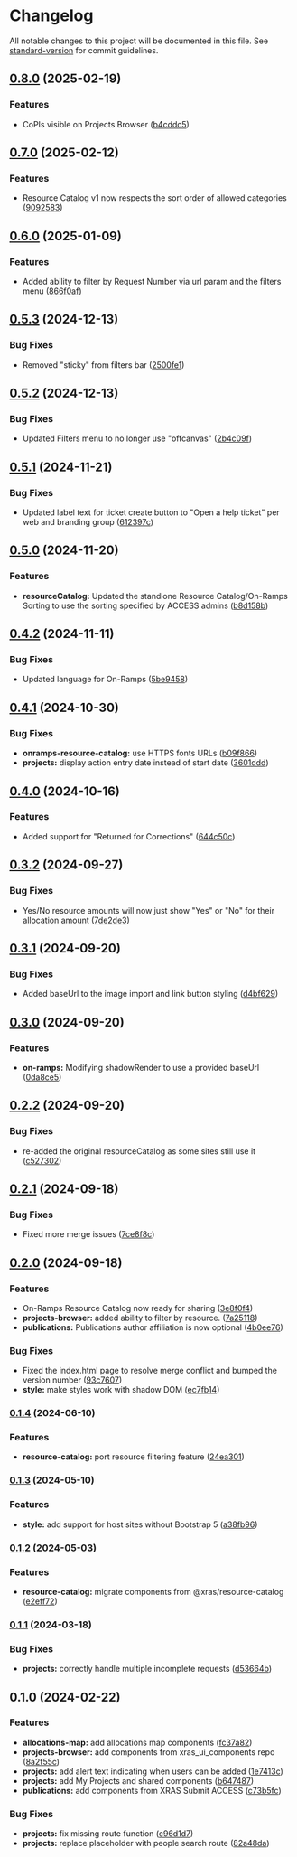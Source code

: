 # Changelog

All notable changes to this project will be documented in this file. See [standard-version](https://github.com/conventional-changelog/standard-version) for commit guidelines.

## [0.8.0](https://github.com/access-ci-org/xras-ui/compare/v0.7.0...v0.8.0) (2025-02-19)


### Features

* CoPIs visible on Projects Browser ([b4cddc5](https://github.com/access-ci-org/xras-ui/commit/b4cddc59c265c596d895155a79cd397aab07e24e))

## [0.7.0](https://github.com/access-ci-org/xras-ui/compare/v0.6.0...v0.7.0) (2025-02-12)


### Features

* Resource Catalog v1 now respects the sort order of allowed categories ([9092583](https://github.com/access-ci-org/xras-ui/commit/9092583702d08b044da97e0b63977761018d20be))

## [0.6.0](https://github.com/access-ci-org/xras-ui/compare/v0.5.3...v0.6.0) (2025-01-09)


### Features

* Added ability to filter by Request Number via url param and the filters menu ([866f0af](https://github.com/access-ci-org/xras-ui/commit/866f0afd3a30110e9ff188458b60559201308b14))

## [0.5.3](https://github.com/access-ci-org/xras-ui/compare/v0.5.2...v0.5.3) (2024-12-13)


### Bug Fixes

* Removed "sticky" from filters bar ([2500fe1](https://github.com/access-ci-org/xras-ui/commit/2500fe1e707c219e91a45e0135142c4666b1afe1))

## [0.5.2](https://github.com/access-ci-org/xras-ui/compare/v0.5.1...v0.5.2) (2024-12-13)


### Bug Fixes

* Updated Filters menu to no longer use "offcanvas" ([2b4c09f](https://github.com/access-ci-org/xras-ui/commit/2b4c09f3dc9e167f89ee7780e61c69b0d98e4773))

## [0.5.1](https://github.com/access-ci-org/xras-ui/compare/v0.5.0...v0.5.1) (2024-11-21)


### Bug Fixes

* Updated label text for ticket create button to "Open a help ticket" per web and branding group ([612397c](https://github.com/access-ci-org/xras-ui/commit/612397c5e7acbd0507270b8262d13e2fe8c3e64a))

## [0.5.0](https://github.com/access-ci-org/xras-ui/compare/v0.4.2...v0.5.0) (2024-11-20)


### Features

* **resourceCatalog:** Updated the standlone Resource Catalog/On-Ramps Sorting to use the sorting specified by ACCESS admins ([b8d158b](https://github.com/access-ci-org/xras-ui/commit/b8d158b0fb0dcc04db7411d5f57260f6461f59a4))

## [0.4.2](https://github.com/access-ci-org/xras-ui/compare/v0.4.1...v0.4.2) (2024-11-11)


### Bug Fixes

* Updated language for On-Ramps ([5be9458](https://github.com/access-ci-org/xras-ui/commit/5be9458bc92404769cce7e2d7b79041f3d9a8b47))

## [0.4.1](https://github.com/access-ci-org/xras-ui/compare/v0.4.0...v0.4.1) (2024-10-30)


### Bug Fixes

* **onramps-resource-catalog:** use HTTPS fonts URLs ([b09f866](https://github.com/access-ci-org/xras-ui/commit/b09f8665f17443986ec1c805f879fd588c1b5a01))
* **projects:** display action entry date instead of start date ([3601ddd](https://github.com/access-ci-org/xras-ui/commit/3601dddbdf143a3140b4fc92f462f1fa26981539))

## [0.4.0](https://github.com/access-ci-org/xras-ui/compare/v0.3.2...v0.4.0) (2024-10-16)


### Features

* Added support for "Returned for Corrections" ([644c50c](https://github.com/access-ci-org/xras-ui/commit/644c50c57cba22d9e2f9b25c42a146787295dd96))

## [0.3.2](https://github.com/access-ci-org/xras-ui/compare/v0.3.1...v0.3.2) (2024-09-27)


### Bug Fixes

* Yes/No resource amounts will now just show "Yes" or "No" for their allocation amount ([7de2de3](https://github.com/access-ci-org/xras-ui/commit/7de2de3bac94fcdbcc1afc6556aeee5982da89cd))

## [0.3.1](https://github.com/access-ci-org/xras-ui/compare/v0.3.0...v0.3.1) (2024-09-20)


### Bug Fixes

* Added baseUrl to the image import and link button styling ([d4bf629](https://github.com/access-ci-org/xras-ui/commit/d4bf6298803a82919a321648d6e2fbde732038a5))

## [0.3.0](https://github.com/access-ci-org/xras-ui/compare/v0.2.2...v0.3.0) (2024-09-20)


### Features

* **on-ramps:** Modifying shadowRender to use a provided baseUrl ([0da8ce5](https://github.com/access-ci-org/xras-ui/commit/0da8ce56cb6d0ca4cbfdac95aeca285e4601990a))

## [0.2.2](https://github.com/access-ci-org/xras-ui/compare/v0.2.1...v0.2.2) (2024-09-20)


### Bug Fixes

* re-added the original resourceCatalog as some sites still use it ([c527302](https://github.com/access-ci-org/xras-ui/commit/c527302a05c775e118d894d64dab89317676bf92))

## [0.2.1](https://github.com/access-ci-org/xras-ui/compare/v0.2.0...v0.2.1) (2024-09-18)


### Bug Fixes

* Fixed more merge issues ([7ce8f8c](https://github.com/access-ci-org/xras-ui/commit/7ce8f8c6a5bdf0dfc741759b3bf483e281c88b57))

## [0.2.0](https://github.com/access-ci-org/xras-ui/compare/v0.1.4...v0.2.0) (2024-09-18)


### Features

* On-Ramps Resource Catalog now ready for sharing ([3e8f0f4](https://github.com/access-ci-org/xras-ui/commit/3e8f0f497b9e8b56bdd3592e8b31bca5f7b77634))
* **projects-browser:** added ability to filter by resource. ([7a25118](https://github.com/access-ci-org/xras-ui/commit/7a251184cf3469d2a653b05cad8e86c4494e06a7))
* **publications:** Publications author affiliation is now optional ([4b0ee76](https://github.com/access-ci-org/xras-ui/commit/4b0ee764d9c418fb591c352f86ebad7643a3cec2))


### Bug Fixes

* Fixed the index.html page to resolve merge conflict and bumped the version number ([93c7607](https://github.com/access-ci-org/xras-ui/commit/93c7607a15990453affe2319b117438f5c434044))
* **style:** make styles work with shadow DOM ([ec7fb14](https://github.com/access-ci-org/xras-ui/commit/ec7fb14b60c799b4dbafca3532fe58f15f84ae71))

### [0.1.4](https://github.com/access-ci-org/xras-ui/compare/v0.1.3...v0.1.4) (2024-06-10)


### Features

* **resource-catalog:** port resource filtering feature ([24ea301](https://github.com/access-ci-org/xras-ui/commit/24ea301eb7ae53ae52d0ebe2ef718db03f1d1557))

### [0.1.3](https://github.com/access-ci-org/xras-ui/compare/v0.1.2...v0.1.3) (2024-05-10)


### Features

* **style:** add support for host sites without Bootstrap 5 ([a38fb96](https://github.com/access-ci-org/xras-ui/commit/a38fb96da7d511dd521cb963893a5756e0c8964c))

### [0.1.2](https://github.com/access-ci-org/xras-ui/compare/v0.1.1...v0.1.2) (2024-05-03)


### Features

* **resource-catalog:** migrate components from @xras/resource-catalog ([e2eff72](https://github.com/access-ci-org/xras-ui/commit/e2eff72c451e3f9d3d054340920cd98f8d7cf74e))

### [0.1.1](https://github.com/access-ci-org/xras-ui/compare/v0.1.0...v0.1.1) (2024-03-18)


### Bug Fixes

* **projects:** correctly handle multiple incomplete requests ([d53664b](https://github.com/access-ci-org/xras-ui/commit/d53664bb4df6a4aabf734314fd756b70f28e96a9))

## 0.1.0 (2024-02-22)


### Features

* **allocations-map:** add allocations map components ([fc37a82](https://github.com/access-ci-org/xras-ui/commit/fc37a82d239782ee2a7dff8aada6067d110ab609))
* **projects-browser:** add components from xras_ui_components repo ([8a2f55c](https://github.com/access-ci-org/xras-ui/commit/8a2f55c8880a8d1a10ec7eeb8c1e631ed425566c))
* **projects:** add alert text indicating when users can be added ([1e7413c](https://github.com/access-ci-org/xras-ui/commit/1e7413ce4fd330fe35cad7a16659647343d57c80))
* **projects:** add My Projects and shared components ([b647487](https://github.com/access-ci-org/xras-ui/commit/b64748794c44a040e061b1366b4771cb30f576d7))
* **publications:** add components from XRAS Submit ACCESS ([c73b5fc](https://github.com/access-ci-org/xras-ui/commit/c73b5fc2c13b4e8134fe311efc7d1fbefef24eb5))


### Bug Fixes

* **projects:** fix missing route function ([c96d1d7](https://github.com/access-ci-org/xras-ui/commit/c96d1d729f0e4012fd3073f4c2666d2cba90641f))
* **projects:** replace placeholder with people search route ([82a48da](https://github.com/access-ci-org/xras-ui/commit/82a48dad7fdc0d462f05e3fba56dca2d5217ac68))
